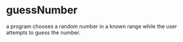 # guessNumber
a program chooses a random number in a known range while the user attempts to guess the number.
